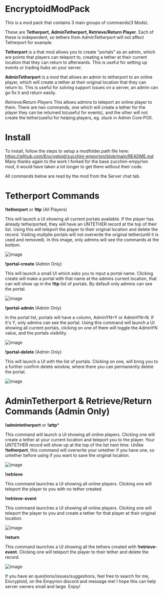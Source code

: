 # EncryptoidModPack

This is a mod pack that contains 3 main groups of commands(3 Mods).

These are **Tetherport, AdminTetherport, Retrieve/Return Player**. Each of these is independent, so tethers from AdminTetherport will not affect Tetherport for example.

**Tetherport** is a that mod allows you to create "portals" as an admin, which are points that players can teleport to, creating a tether at their current location that they can return to afterwards. This is useful for setting up events or trading hubs on your server.

**AdminTetherport** is a mod that allows an admin to tetherport to an online player, which will create a tether at their original location that they can return to. This is useful for solving support issues on a server, an admin can go fix it and return easily.

*Retrieve/Return Players*
This allows admins to teleport an online player to them. There are two commands, one which will create a tether for the player they can be returned to(useful for events), and the other will not create the tether(useful for helping players, eg. stuck in Admin Core POI). 

# Install

To install, follow the steps to setup a modfolder.path file here: https://github.com/Encryptoid/zucchini-empyrion/blob/main/README.md
Many thanks again to the work I forked for the base zucchini-empyrion mod, it would have taken a lot longer to get there without their code.

All commands below are read by the mod from the Server chat tab.

# Tetherport Commands

**!tetherport** or **!ttp** (All Players)

This will launch a UI showing all current portals available. If the player has already tetherported, they will have an UNTETHER record at the top of their list. Using this will teleport the player to their original location and delete the record. Visiting multplie portals will not overwrite the original tether(until it is used and removed). In this image, only admins will see the commands at the bottom.

![image](https://user-images.githubusercontent.com/89423557/162569138-d6c78c96-fdcb-4803-af54-68270da6a548.png)

**!portal-create** (Admin Only)

This will launch a small UI which asks you to input a portal name. Clicking create will make a portal with that name at the admins current location, that can will show up in the **!ttp** list of portals. By default only admins can see the portal.

![image](https://user-images.githubusercontent.com/89423557/162569197-f333715d-a25c-412c-8a50-5adee2018ed3.png)

**!portal-admin** (Admin Only)

In the portal list, portals will have a column, AdminYN=Y or AdminYN=N. If it's Y, only admins can see the portal. Using this command will launch a UI showing all current portals, clicking on one of them will toggle the AdminYN value, and the portals visibility.

![image](https://user-images.githubusercontent.com/89423557/162569282-dde62342-2641-439b-b950-7c5617b8b475.png)


**!portal-delete** (Admin Only)

This will launch a UI with the list of portals. Clicking on one, will bring you to a further confirm delete window, where there you can permanently delete the portal.

![image](https://user-images.githubusercontent.com/89423557/162569453-74b02638-9ee4-4ad8-9c1f-1395037f01cd.png)


# AdminTetherport & Retrieve/Return Commands (Admin Only)

**!admintetherport** or **!attp***

This command will launch a UI showing all online players. Clicking one will create a tether at your current location and teleport you to the player. Your UNTETHER record will show up at the top of the list next time. Unlike **!tetherport**, this command will overwrite your untether if you have one, so untether before using if you want to save the original location.

![image](https://user-images.githubusercontent.com/89423557/162569636-64340659-e572-4799-be35-1b23c97b7ff9.png)


**!retrieve**

This command launches a UI showing all online players. Clicking one will teleport the player to you with no tether created.

**!retrieve-event**

This command launches a UI showing all online players. Clicking one will teleport the player to you and create a tether for that player at their original location.

![image](https://user-images.githubusercontent.com/89423557/162569654-ab0c6547-2cca-46aa-b810-2ff2d5c9b691.png)


**!return**

This command launches a UI showing all the tethers created with **!retrieve-event**. Clicking one will teleport the player to their tether and delete the record.

![image](https://user-images.githubusercontent.com/89423557/162569664-000dee08-a234-4a9a-a7c1-80e6c06b0a63.png)




If you have an questions/issues/suggestions, feel free to search for me, Encryptoid, on the Empyrion discord and message me! I hope this can help server owners small and large. Enjoy!



